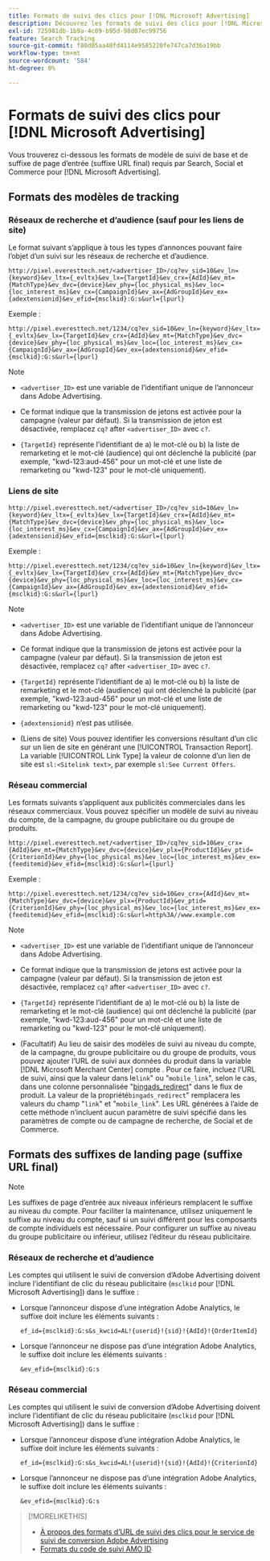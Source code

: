 ```yaml
---
title: Formats de suivi des clics pour [!DNL Microsoft Advertising]
description: Découvrez les formats de suivi des clics pour [!DNL Microsoft Advertising] comptes.
exl-id: 725981db-1b9a-4c89-b95d-98d07ec99756
feature: Search Tracking
source-git-commit: f80d05aa40fd4114e9585220fe747ca7d36a19bb
workflow-type: tm+mt
source-wordcount: '584'
ht-degree: 0%

---
```


# Formats de suivi des clics pour [!DNL Microsoft Advertising]

Vous trouverez ci-dessous les formats de modèle de suivi de base et de suffixe de page d’entrée (suffixe URL final) requis par Search, Social et Commerce pour [!DNL Microsoft Advertising].

## Formats des modèles de tracking

### Réseaux de recherche et d’audience (sauf pour les liens de site)

Le format suivant s’applique à tous les types d’annonces pouvant faire l’objet d’un suivi sur les réseaux de recherche et d’audience.

`http://pixel.everesttech.net/<advertiser_ID>/cq?ev_sid=10&ev_ln={keyword}&ev_ltx={_evltx}&ev_lx={TargetId}&ev_crx={AdId}&ev_mt={MatchType}&ev_dvc={device}&ev_phy={loc_physical_ms}&ev_loc={loc_interest_ms}&ev_cx={CampaignId}&ev_ax={AdGroupId}&ev_ex={adextensionid}&ev_efid={msclkid}:G:s&url={lpurl}`

Exemple :

`http://pixel.everesttech.net/1234/cq?ev_sid=10&ev_ln={keyword}&ev_ltx={_evltx}&ev_lx={TargetId}&ev_crx={AdId}&ev_mt={MatchType}&ev_dvc={device}&ev_phy={loc_physical_ms}&ev_loc={loc_interest_ms}&ev_cx={CampaignId}&ev_ax={AdGroupId}&ev_ex={adextensionid}&ev_efid={msclkid}:G:s&url={lpurl}`

>[!NOTE]
>
>* `<advertiser_ID>` est une variable de l’identifiant unique de l’annonceur dans Adobe Advertising.
>
>* Ce format indique que la transmission de jetons est activée pour la campagne (valeur par défaut). Si la transmission de jeton est désactivée, remplacez `cq?` after `<advertiser_ID>` avec `c?`.
>
>* `{TargetId}` représente l’identifiant de a) le mot-clé ou b) la liste de remarketing et le mot-clé (audience) qui ont déclenché la publicité (par exemple, &quot;kwd-123:aud-456&quot; pour un mot-clé et une liste de remarketing ou &quot;kwd-123&quot; pour le mot-clé uniquement).

### Liens de site

`http://pixel.everesttech.net/<advertiser_ID>/cq?ev_sid=10&ev_ln={keyword}&ev_ltx={_evltx}&ev_lx={TargetId}&ev_crx={AdId}&ev_mt={MatchType}&ev_dvc={device}&ev_phy={loc_physical_ms}&ev_loc={loc_interest_ms}&ev_cx={CampaignId}&ev_ax={AdGroupId}&ev_ex={adextensionid}&ev_efid={msclkid}:G:s&url={lpurl}`

Exemple :

`http://pixel.everesttech.net/1234/cq?ev_sid=10&ev_ln={keyword}&ev_ltx={_evltx}&ev_lx={TargetId}&ev_crx={AdId}&ev_mt={MatchType}&ev_dvc={device}&ev_phy={loc_physical_ms}&ev_loc={loc_interest_ms}&ev_cx={CampaignId}&ev_ax={AdGroupId}&ev_ex={adextensionid}&ev_efid={msclkid}:G:s&url={lpurl}`

>[!NOTE]
>
>* `<advertiser_ID>` est une variable de l’identifiant unique de l’annonceur dans Adobe Advertising.
>
>* Ce format indique que la transmission de jetons est activée pour la campagne (valeur par défaut). Si la transmission de jeton est désactivée, remplacez `cq?` after `<advertiser_ID>` avec `c?`.
>
>* `{TargetId}` représente l’identifiant de a) le mot-clé ou b) la liste de remarketing et le mot-clé (audience) qui ont déclenché la publicité (par exemple, &quot;kwd-123:aud-456&quot; pour un mot-clé et une liste de remarketing ou &quot;kwd-123&quot; pour le mot-clé uniquement).
>
>* `{adextensionid}` n’est pas utilisée.
>
>* (Liens de site) Vous pouvez identifier les conversions résultant d’un clic sur un lien de site en générant une [!UICONTROL Transaction Report]. La variable [!UICONTROL Link Type] la valeur de colonne d’un lien de site est `sl:<Sitelink text>`, par exemple `sl:See Current Offers`.

### Réseau commercial

Les formats suivants s’appliquent aux publicités commerciales dans les réseaux commerciaux. Vous pouvez spécifier un modèle de suivi au niveau du compte, de la campagne, du groupe publicitaire ou du groupe de produits.

`http://pixel.everesttech.net/<advertiser_ID>/cq?ev_sid=10&ev_crx={AdId}&ev_mt={MatchType}&ev_dvc={device}&ev_plx={ProductId}&ev_ptid={CriterionId}&ev_phy={loc_physical_ms}&ev_loc={loc_interest_ms}&ev_ex={feeditemid}&ev_efid={msclkid}:G:s&url={lpurl}`

Exemple :

`http://pixel.everesttech.net/1234/cq?ev_sid=10&ev_crx={AdId}&ev_mt={MatchType}&ev_dvc={device}&ev_plx={ProductId}&ev_ptid={CriterionId}&ev_phy={loc_physical_ms}&ev_loc={loc_interest_ms}&ev_ex={feeditemid}&ev_efid={msclkid}:G:s&url=http%3A//www.example.com`

>[!NOTE]
>
>* `<advertiser_ID>` est une variable de l’identifiant unique de l’annonceur dans Adobe Advertising.
>
>* Ce format indique que la transmission de jetons est activée pour la campagne (valeur par défaut). Si la transmission de jeton est désactivée, remplacez `cq?` after `<advertiser_ID>` avec `c?`.
>
>* `{TargetId}` représente l’identifiant de a) le mot-clé ou b) la liste de remarketing et le mot-clé (audience) qui ont déclenché la publicité (par exemple, &quot;kwd-123:aud-456&quot; pour un mot-clé et une liste de remarketing ou &quot;kwd-123&quot; pour le mot-clé uniquement).
>
>* (Facultatif) Au lieu de saisir des modèles de suivi au niveau du compte, de la campagne, du groupe publicitaire ou du groupe de produits, vous pouvez ajouter l’URL de suivi aux données du produit dans la variable [!DNL Microsoft Merchant Center] compte . Pour ce faire, incluez l’URL de suivi, ainsi que la valeur dans le`link`&quot; ou &quot;`mobile_link`&quot;, selon le cas, dans une colonne personnalisée &quot;[bingads_redirect](https://help.bingads.microsoft.com/#apex/3/en/51084/0)&quot; dans le flux de produit. La valeur de la propriété`bingads_redirect`&quot; remplacera les valeurs du champ &quot;`link`&quot; et &quot;`mobile_link`&quot;. Les URL générées à l’aide de cette méthode n’incluent aucun paramètre de suivi spécifié dans les paramètres de compte ou de campagne de recherche, de Social et de Commerce.

## Formats des suffixes de landing page (suffixe URL final)

>[!NOTE]
>
>Les suffixes de page d’entrée aux niveaux inférieurs remplacent le suffixe au niveau du compte. Pour faciliter la maintenance, utilisez uniquement le suffixe au niveau du compte, sauf si un suivi différent pour les composants de compte individuels est nécessaire. Pour configurer un suffixe au niveau du groupe publicitaire ou inférieur, utilisez l’éditeur du réseau publicitaire.

### Réseaux de recherche et d’audience

Les comptes qui utilisent le suivi de conversion d’Adobe Advertising doivent inclure l’identifiant de clic du réseau publicitaire (`msclkid` pour [!DNL Microsoft Advertising]) dans le suffixe :

* Lorsque l’annonceur dispose d’une intégration Adobe Analytics, le suffixe doit inclure les éléments suivants :

  `ef_id={msclkid}:G:s&s_kwcid=AL!{userid}!{sid}!{AdId}!{OrderItemId}`

* Lorsque l’annonceur ne dispose pas d’une intégration Adobe Analytics, le suffixe doit inclure les éléments suivants :

  `&ev_efid={msclkid}:G:s`

### Réseau commercial

Les comptes qui utilisent le suivi de conversion d’Adobe Advertising doivent inclure l’identifiant de clic du réseau publicitaire (`msclkid` pour [!DNL Microsoft Advertising]) dans le suffixe :

* Lorsque l’annonceur dispose d’une intégration Adobe Analytics, le suffixe doit inclure les éléments suivants :

  `ef_id={msclkid}:G:s&s_kwcid=AL!{userid}!{sid}!{AdId}!{CriterionId}`

* Lorsque l’annonceur ne dispose pas d’une intégration Adobe Analytics, le suffixe doit inclure les éléments suivants :

  `&ev_efid={msclkid}:G:s`

>[!MORELIKETHIS]
>
>* [À propos des formats d’URL de suivi des clics pour le service de suivi de conversion Adobe Advertising](formats-click-tracking-about.md)
>* [Formats du code de suivi AMO ID](skwcid-tracking-parameter.md)
